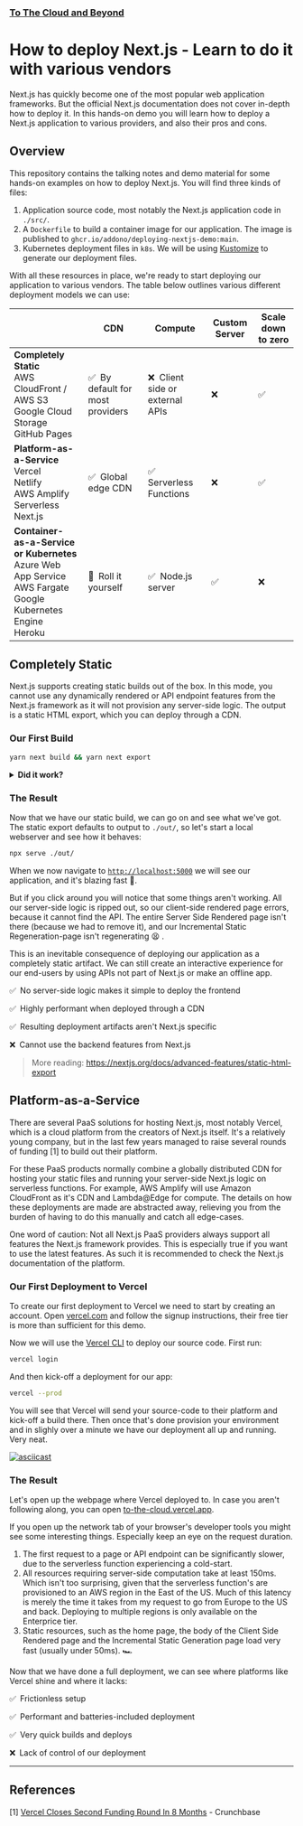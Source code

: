 ### [To The Cloud and Beyond](https://www.eficode.com/events/to-the-cloud-and-beyond)

# How to deploy Next.js - Learn to do it with various vendors

Next.js has quickly become one of the most popular web application frameworks. But the official Next.js documentation does not cover in-depth how to deploy it. In this hands-on demo you will learn how to deploy a Next.js application to various providers, and also their pros and cons.

## Overview

This repository contains the talking notes and demo material for some hands-on examples on how to deploy Next.js. You will find three kinds of files:

1.  Application source code, most notably the Next.js application code in `./src/`.
2.  A `Dockerfile` to build a container image for our application. The image is published to `ghcr.io/addono/deploying-nextjs-demo:main`.
3.  Kubernetes deployment files in `k8s`. We will be using [Kustomize](https://kustomize.io/) to generate our deployment files.

With all these resources in place, we're ready to start deploying our application to various vendors. The table below outlines various different deployment models we can use:

|                                                                                                                            | **CDN**                          | **Compute**                     | **Custom Server** | **Scale down to zero** |
| -------------------------------------------------------------------------------------------------------------------------- | -------------------------------- | ------------------------------- | ----------------- | ---------------------- |
| **Completely Static**<br/>AWS CloudFront / AWS S3<br/>Google Cloud Storage<br/>GitHub Pages                                | ✅ By default for most providers | ❌ Client side or external APIs | ❌                | ✅                     |
| **Platform-as-a-Service**<br/>Vercel<br/>Netlify<br/>AWS Amplify<br/>Serverless Next.js                                    | ✅ Global edge CDN               | ✅ Serverless Functions         | ❌                | ✅                     |
| **Container-as-a-Service or Kubernetes**<br/>Azure Web App Service<br/>AWS Fargate<br/>Google Kubernetes Engine<br/>Heroku | 🚧 Roll it yourself              | ✅ Node.js server               | ✅                | ❌                     |

## Completely Static

Next.js supports creating static builds out of the box. In this mode, you cannot use any dynamically rendered or API endpoint features from the Next.js framework as it will not provision any server-side logic. The output is a static HTML export, which you can deploy through a CDN.

### Our First Build

```bash
yarn next build && yarn next export
```

<details>
    <summary><b>Did it work?</b></summary>
        <p>
        No, when running this command we will get the following error:<br/> 
        <pre><code>Error: Error for page /ssr: pages with `getServerSideProps` can not be exported. See more info here: https://nextjs.org/docs/messages/gssp-export</code></pre>
        </p>
        <p>
            One of our pages uses Server Side Rendering. Something which isn't supported in static exports. Let's rename <code>./src/ssr.tsx</code> to <code>./src/ssr.tsx.bak</code> and try again.
        </p>
    </details>

### The Result

Now that we have our static build, we can go on and see what we've got. The static export defaults to output to `./out/`, so let's start a local webserver and see how it behaves:

```bash
npx serve ./out/
```

When we now navigate to [`http://localhost:5000`](http://localhost:5000) we will see our application, and it's blazing fast 🚀.

But if you click around you will notice that some things aren't working. All our server-side logic is ripped out, so our client-side rendered page errors, because it cannot find the API. The entire Server Side Rendered page isn't there (because we had to remove it), and our Incremental Static Regeneration-page isn't regenerating 😫 .

This is an inevitable consequence of deploying our application as a completely static artifact. We can still create an interactive experience for our end-users by using APIs not part of Next.js or make an offline app.

✅ No server-side logic makes it simple to deploy the frontend

✅ Highly performant when deployed through a CDN

✅ Resulting deployment artifacts aren't Next.js specific

❌ Cannot use the backend features from Next.js

> More reading: https://nextjs.org/docs/advanced-features/static-html-export

## Platform-as-a-Service

There are several PaaS solutions for hosting Next.js, most notably Vercel, which is a cloud platform from the creators of Next.js itself. It's a relatively young company, but in the last few years managed to raise several rounds of funding [1] to build out their platform.

For these PaaS products normally combine a globally distributed CDN for hosting your static files and running your server-side Next.js logic on serverless functions. For example, AWS Amplify will use Amazon CloudFront as it's CDN and Lambda@Edge for compute. The details on how these deployments are made are abstracted away, relieving you from the burden of having to do this manually and catch all edge-cases.

One word of caution: Not all Next.js PaaS providers always support all features the Next.js framework provides. This is especially true if you want to use the latest features. As such it is recommended to check the Next.js documentation of the platform.

### Our First Deployment to Vercel

To create our first deployment to Vercel we need to start by creating an account. Open [vercel.com](https://vercel.com/signup) and follow the signup instructions, their free tier is more than sufficient for this demo.

Now we will use the [Vercel CLI](https://vercel.com/cli) to deploy our source code. First run:

```bash
vercel login
```

And then kick-off a deployment for our app:

```bash
vercel --prod
```

You will see that Vercel will send your source-code to their platform and kick-off a build there. Then once that's done provision your environment and in slighly over a minute we have our deployment all up and running. Very neat.

[![asciicast](https://asciinema.org/a/46Wu9EanOYpbYuhHw6NfUYGVW.svg)](https://asciinema.org/a/46Wu9EanOYpbYuhHw6NfUYGVW)

### The Result

Let's open up the webpage where Vercel deployed to. In case you aren't following along, you can open [to-the-cloud.vercel.app](https://to-the-cloud.vercel.app).

If you open up the network tab of your browser's developer tools you might see some interesting things. Especially keep an eye on the request duration.

1.  The first request to a page or API endpoint can be significantly slower, due to the serverless function experiencing a cold-start.
2.  All resources requiring server-side computation take at least 150ms. Which isn't too surprising, given that the serverless function's are provisioned to an AWS region in the East of the US. Much of this latency is merely the time it takes from my request to go from Europe to the US and back. Deploying to multiple regions is only available on the Enterprice tier.
3.  Static resources, such as the home page, the body of the Client Side Rendered page and the Incremental Static Generation page load very fast (usually under 50ms). 🏎

Now that we have done a full deployment, we can see where platforms like Vercel shine and where it lacks:

✅ Frictionless setup

✅ Performant and batteries-included deployment

✅ Very quick builds and deploys

❌ Lack of control of our deployment

---

## References

[1] [Vercel Closes Second Funding Round In 8 Months](https://news.crunchbase.com/news/vercel-closes-second-funding-round-in-8-months/) - Crunchbase
